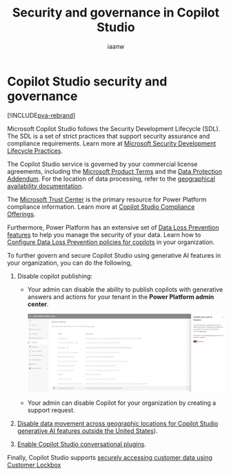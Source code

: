 ﻿---
title: Security and governance in Copilot Studio  
description: Use the security and governance controls in Power Platform and Microsoft 365 to manage the security of your data when creating, publishing, and using copilots built with Copilot Studio.
keywords: "PVA"
ms.date: 11/14/2023
ms.service: power-virtual-agents
ms.topic: article
author: iaanw
ms.author: iawilt
manager: leeclontz
ms.reviewer: digantak
ms.custom: plugin

---

# Copilot Studio security and governance

[!INCLUDE[pva-rebrand](includes/pva-rebrand.md)]

Microsoft Copilot Studio follows the Security Development Lifecycle (SDL). The SDL is a set of strict practices that support security assurance and compliance requirements. Learn more at [Microsoft Security Development Lifecycle Practices](https://www.microsoft.com/securityengineering/sdl/practices).

The Copilot Studio service is governed by your commercial license agreements, including the [Microsoft Product Terms](https://go.microsoft.com/fwlink/?linkid=2182773) and the [Data Protection Addendum](https://go.microsoft.com/fwlink/?linkid=2153219). For the location of data processing, refer to the [geographical availability documentation](https://dynamics.microsoft.com/availability-reports/).

The [Microsoft Trust Center](https://www.microsoft.com/trustcenter) is the primary resource for Power Platform compliance information. Learn more at [Copilot Studio Compliance Offerings](admin-certification.md).

Furthermore, Power Platform has an extensive set of [Data Loss Prevention features](/power-platform/admin/prevent-data-loss) to help you manage the security of your data. Learn how to [Configure Data Loss Prevention policies for copilots](admin-data-loss-prevention.md) in your organization.

To further govern and secure Copilot Studio using generative AI features in your organization, you can do the following,

1.  Disable copilot publishing:

    -   Your admin can disable the ability to publish copilots with generative answers and actions for your tenant in the **Power Platform admin center**.  

        ![Screenshot showing the option to disable copilot publishing.](media/security-governance/disable-bot-publishing.png)

    -   Your admin can disable Copilot for your organization by creating a support request.

2.  [Disable data movement across geographic locations for Copilot Studio generative AI features outside the United States](manage-data-movement-outside-us.md#disable-data-across-geographic-locations-outside-the-united-state)). 

3.  [Enable Copilot Studio conversational plugins](copilot-conversational-plugins.md).

Finally, Copilot Studio supports [securely accessing customer data using Customer Lockbox](/power-platform/admin/about-lockbox)